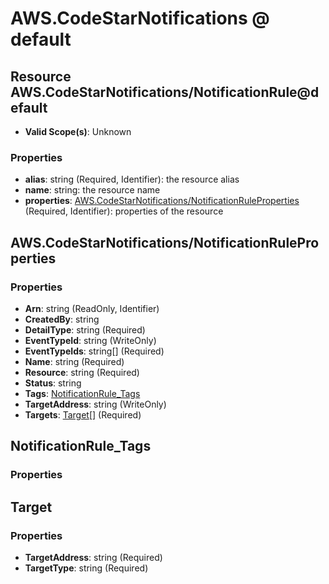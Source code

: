 # AWS.CodeStarNotifications @ default

## Resource AWS.CodeStarNotifications/NotificationRule@default
* **Valid Scope(s)**: Unknown
### Properties
* **alias**: string (Required, Identifier): the resource alias
* **name**: string: the resource name
* **properties**: [AWS.CodeStarNotifications/NotificationRuleProperties](#awscodestarnotificationsnotificationruleproperties) (Required, Identifier): properties of the resource

## AWS.CodeStarNotifications/NotificationRuleProperties
### Properties
* **Arn**: string (ReadOnly, Identifier)
* **CreatedBy**: string
* **DetailType**: string (Required)
* **EventTypeId**: string (WriteOnly)
* **EventTypeIds**: string[] (Required)
* **Name**: string (Required)
* **Resource**: string (Required)
* **Status**: string
* **Tags**: [NotificationRule_Tags](#notificationruletags)
* **TargetAddress**: string (WriteOnly)
* **Targets**: [Target](#target)[] (Required)

## NotificationRule_Tags
### Properties

## Target
### Properties
* **TargetAddress**: string (Required)
* **TargetType**: string (Required)

